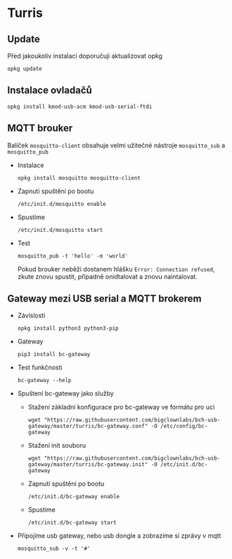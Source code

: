 # Turris



## Update
  Před jakoukoliv instalací doporučuji aktualizovat opkg
  ```
  opkg update
  ```

## Instalace ovladačů
  ```
  opkg install kmod-usb-acm kmod-usb-serial-ftdi
  ```

## MQTT brouker

  Balíček `mosquitto-client` obsahuje velmi užitečné nástroje `mosquitto_sub` a `mosquitto_pub`

  * Instalace
    ```
    opkg install mosquitto mosquitto-client
    ```

  * Zapnuti spuštění po bootu
    ```
    /etc/init.d/mosquitto enable
    ```

  * Spustíme
    ```
    /etc/init.d/mosquitto start
    ```

  * Test
    ```
    mosquitto_pub -t 'hello' -m 'world'
    ```
    Pokud brouker neběží dostanem hlášku `Error: Connection refused`, zkute znovu spustit, případně onidtalovat a znovu naintalovat.


## Gateway mezi USB serial a MQTT brokerem

  * Závislosti
    ```
    opkg install python3 python3-pip
    ```

  * Gateway
    ```
    pip3 install bc-gateway
    ```

  * Test funkčnosti
    ```
    bc-gateway --help
    ```

  * Spuštení bc-gateway jako služby

    * Stažení základní konfigurace pro bc-gateway ve formátu pro uci
      ```
      wget "https://raw.githubusercontent.com/bigclownlabs/bch-usb-gateway/master/turris/bc-gateway.conf" -O /etc/config/bc-gateway
      ```

    * Stažení init souboru
      ```
      wget "https://raw.githubusercontent.com/bigclownlabs/bch-usb-gateway/master/turris/bc-gateway.init" -O /etc/init.d/bc-gateway
      ```

    * Zapnuti spuštění po bootu
      ```
      /etc/init.d/bc-gateway enable
      ```

    * Spustíme
      ```
      /etc/init.d/bc-gateway start
      ```

  * Připojíme usb gateway, nebo usb dongle a zobrazíme si zprávy v mqtt

    ```
    mosquitto_sub -v -t '#'
    ```

